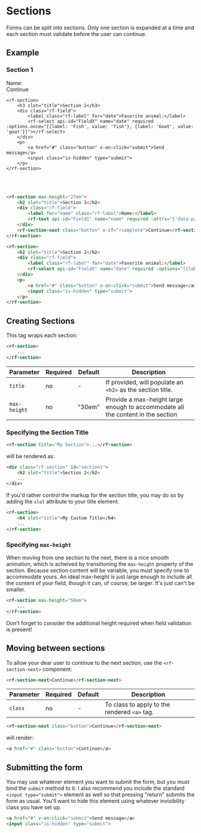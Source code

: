 # Sections

Forms can be split into sections. Only one section is expanded at a time and each section must validate before the user can continue.

## Example

<form class="rf-form live" id="rfSections1">
    <rf-section max-height="27em">
        <h3 slot="title">Section 1</h3>
        <div class="rf-field">
            <label for="name" class="rf-label">Name:</label>
            <rf-text api-id="Field1" name="name" required :attrs.once="{'data-parsley-required-message': 'Please provide your name'}"></rf-text>
        </div>
        <rf-section-next class="button" v-if="!complete">Continue</rf-section-next>
    </rf-section>

    <rf-section>
        <h3 slot="title">Section 2</h3>
        <div class="rf-field">
            <label class="rf-label" for="date">Favorite animal:</label>
            <rf-select api-id="FieldX" name="date" required :options.once="[{label: 'Fish', value: 'fish'}, {label: 'Goat', value: 'goat'}]"></rf-select>
        </div>
        <p>
            <a href="#" class="button" v-on:click="submit">Send message</a>
            <input class="is-hidden" type="submit">
        </p>
    </rf-section>
</form>

<br><br>

```html
<rf-section max-height="27em">
    <h2 slot="title">Section 1</h2>
    <div class="rf-field">
        <label for="name" class="rf-label">Name:</label>
        <rf-text api-id="Field1" name="name" required :attrs="{'data-parsley-required-message': 'Please provide your name'}"></rf-text>
    </div>
    <rf-section-next class="button" v-if="!complete">Continue</rf-section-next>
</rf-section>

<rf-section>
    <h2 slot="title">Section 2</h2>
    <div class="rf-field">
        <label class="rf-label" for="date">Favorite animal:</label>
        <rf-select api-id="FieldX" name="date" required :options="[{label: 'Fish', value: 'fish'}, {label: 'Goat', value: 'goat'}]"></rf-select>
    </div>
    <p>
        <a href="#" class="button" v-on:click="submit">Send message</a>
        <input class="is-hidden" type="submit">
    </p>
</rf-section>
```

## Creating Sections

This tag wraps each section:

```html
<rf-section>
    ...
</rf-section>
```

Parameter    | Required | Default | Description
------------ | -------- | ------- | -----------
`title`     | no | - | If provided, will populate an `<h2>` as the section title.
`max-height` | no | "30em" | Provide a max-height large enough to accommodate all the content in the section

### Specifying the Section Title

```html
<rf-section title="My Section">...</rf-section>
```
will be rendered as:

```html
<div class="rf-section" id="section1">
    <h2 slot="title">Section 2</h2>
    ...
</div>
```

If you'd rather control the markup for the section title, you may do so by adding the `slot` attribute to your title element:

```html
<rf-section>
    <h4 slot="title">My Custom Title</h4>
    ...
</rf-section>
```

### Specifying `max-height`

When moving from one section to the next, there is a nice smooth animation, which is acheived by transitioning the `max-height` property of the section. Because section content will be variable, you must specify one to accommodate yours. An ideal max-height is just large enough to include all the content of your field, though it can, of course, be larger. It's just can't be smaller.

```html
<rf-section max-height="50em">
    ...
</rf-section>
```

<aside class="notice">
    Don't forget to consider the additional height required when field validation is present!
</aside>

## Moving between sections

To allow your dear user to continue to the next section, use the `<rf-section-next>` component:

```html
<rf-section-next>Continue</rf-section-next>
```

Parameter    | Required | Default | Description
------------ | -------- | ------- | -----------
`class`     | no | - | To class to apply to the rendered `<a>` tag.

```html
<rf-section-next class="button">Continue</rf-section-next>
```

will render:

```html
<a href="#" class="button">Continue</a>
```

## Submitting the form

You may use whatever element you want to submit the form, but you must bind the `submit` method to it. I also recommend you include the standard `<input type="submit">` element as well so that pressing "return" submits the form as usual. You'll want to hide this element using whatever invisibility class you have set up.

```html
<a href="#" v-on:click="submit">Send message</a>
<input class="is-hidden" type="submit">
```




